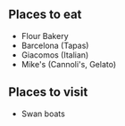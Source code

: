 ## Places to eat
- Flour Bakery
- Barcelona (Tapas)
- Giacomos (Italian)
- Mike's (Cannoli's, Gelato)

## Places to visit
- Swan boats